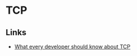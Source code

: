 # TCP

## Links

- [What every developer should know about TCP](https://robertovitillo.com/what-every-developer-should-know-about-tcp/)
